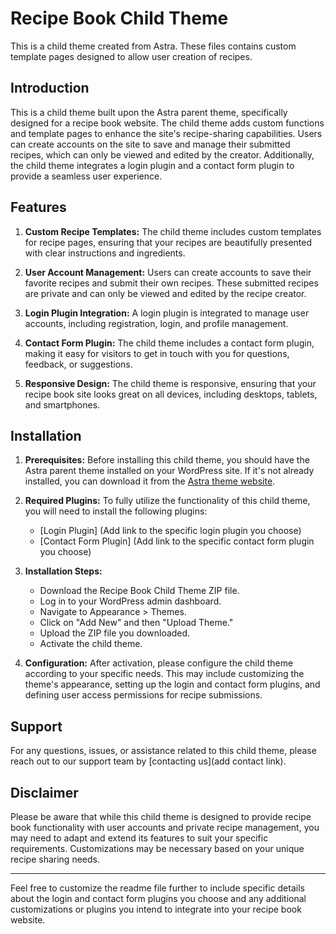 # Recipe Book Child Theme
This is a child theme created from Astra. These files contains custom template pages designed to allow user creation of recipes.

## Introduction

This is a child theme built upon the Astra parent theme, specifically designed for a recipe book website. The child theme adds custom functions and template pages to enhance the site's recipe-sharing capabilities. Users can create accounts on the site to save and manage their submitted recipes, which can only be viewed and edited by the creator. Additionally, the child theme integrates a login plugin and a contact form plugin to provide a seamless user experience.

## Features

1. **Custom Recipe Templates:** The child theme includes custom templates for recipe pages, ensuring that your recipes are beautifully presented with clear instructions and ingredients.

2. **User Account Management:** Users can create accounts to save their favorite recipes and submit their own recipes. These submitted recipes are private and can only be viewed and edited by the recipe creator.

3. **Login Plugin Integration:** A login plugin is integrated to manage user accounts, including registration, login, and profile management.

4. **Contact Form Plugin:** The child theme includes a contact form plugin, making it easy for visitors to get in touch with you for questions, feedback, or suggestions.

5. **Responsive Design:** The child theme is responsive, ensuring that your recipe book site looks great on all devices, including desktops, tablets, and smartphones.

## Installation

1. **Prerequisites:** Before installing this child theme, you should have the Astra parent theme installed on your WordPress site. If it's not already installed, you can download it from the [Astra theme website](https://wpastra.com/).

2. **Required Plugins:** To fully utilize the functionality of this child theme, you will need to install the following plugins:
   - [Login Plugin] (Add link to the specific login plugin you choose)
   - [Contact Form Plugin] (Add link to the specific contact form plugin you choose)

3. **Installation Steps:**
   - Download the Recipe Book Child Theme ZIP file.
   - Log in to your WordPress admin dashboard.
   - Navigate to Appearance > Themes.
   - Click on "Add New" and then "Upload Theme."
   - Upload the ZIP file you downloaded.
   - Activate the child theme.

4. **Configuration:** After activation, please configure the child theme according to your specific needs. This may include customizing the theme's appearance, setting up the login and contact form plugins, and defining user access permissions for recipe submissions.

## Support

For any questions, issues, or assistance related to this child theme, please reach out to our support team by [contacting us](add contact link).

## Disclaimer

Please be aware that while this child theme is designed to provide recipe book functionality with user accounts and private recipe management, you may need to adapt and extend its features to suit your specific requirements. Customizations may be necessary based on your unique recipe sharing needs.

---

Feel free to customize the readme file further to include specific details about the login and contact form plugins you choose and any additional customizations or plugins you intend to integrate into your recipe book website.
